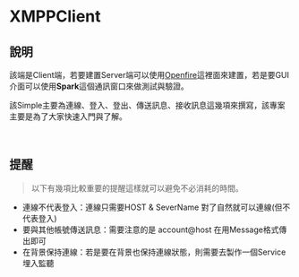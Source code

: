 # XMPPClient

## 說明
該端是Client端，若要建置Server端可以使用[Openfire](https://www.igniterealtime.org/projects/openfire/)這裡面來建置，若是要GUI介面可以使用**Spark**這個通訊窗口來做測試與驗證。

該Simple主要為連線、登入、登出、傳送訊息、接收訊息這幾項來撰寫，該專案主要是為了大家快速入門與了解。

<br>

## 提醒
> 以下有幾項比較重要的提醒這樣就可以避免不必消耗的時間。

- 連線不代表登入：連線只需要HOST & SeverName 對了自然就可以連線(但不代表登入)
- 要與其他帳號傳送訊息：需要注意的是 account@host 在用Message格式傳出即可
- 在背景保持連線：若是要在背景也保持連線狀態，則需要去製作一個Service埋入監聽
